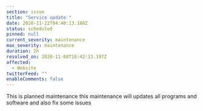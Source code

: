 ```yaml
---
section: issue
title: "Service update "
date: 2020-11-22T04:40:13.186Z
status: scheduled
pinned: null
current_severity: maintenance
max_severity: maintenance
duration: 2h
resolved_on: 2020-11-08T18:42:13.197Z
affected:
  - Website
twitterFeed: ""
enableComments: false
---
```

This is planned maintenance this maintenance will updates all programs and software and also fix some issues